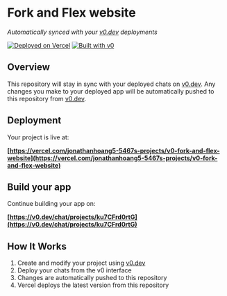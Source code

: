 # Fork and Flex website

*Automatically synced with your [v0.dev](https://v0.dev) deployments*

[![Deployed on Vercel](https://img.shields.io/badge/Deployed%20on-Vercel-black?style=for-the-badge&logo=vercel)](https://vercel.com/jonathanhoang5-5467s-projects/v0-fork-and-flex-website)
[![Built with v0](https://img.shields.io/badge/Built%20with-v0.dev-black?style=for-the-badge)](https://v0.dev/chat/projects/ku7CFrd0rtG)

## Overview

This repository will stay in sync with your deployed chats on [v0.dev](https://v0.dev).
Any changes you make to your deployed app will be automatically pushed to this repository from [v0.dev](https://v0.dev).

## Deployment

Your project is live at:

**[https://vercel.com/jonathanhoang5-5467s-projects/v0-fork-and-flex-website](https://vercel.com/jonathanhoang5-5467s-projects/v0-fork-and-flex-website)**

## Build your app

Continue building your app on:

**[https://v0.dev/chat/projects/ku7CFrd0rtG](https://v0.dev/chat/projects/ku7CFrd0rtG)**

## How It Works

1. Create and modify your project using [v0.dev](https://v0.dev)
2. Deploy your chats from the v0 interface
3. Changes are automatically pushed to this repository
4. Vercel deploys the latest version from this repository